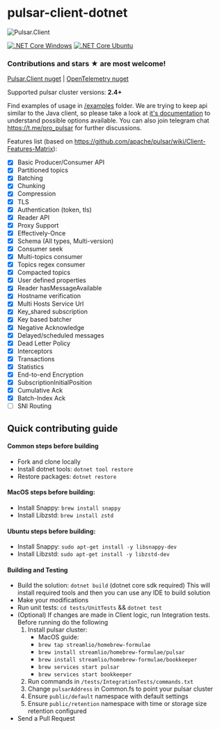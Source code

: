 # pulsar-client-dotnet
![Pulsar.Client](https://github.com/fsharplang-ru/pulsar-client-dotnet/raw/develop/images/pulsar-client-dotnet.png)

[![.NET Core Windows](https://github.com/fsharplang-ru/pulsar-client-dotnet/workflows/.NET%20Core%20Windows/badge.svg)](https://github.com/fsharplang-ru/pulsar-client-dotnet/actions?query=workflow%3A%22.NET+Core+Windows%22)
[![.NET Core Ubuntu](https://github.com/fsharplang-ru/pulsar-client-dotnet/workflows/.NET%20Core%20Ubuntu/badge.svg)](https://github.com/fsharplang-ru/pulsar-client-dotnet/actions?query=workflow%3A%22.NET+Core+Ubuntu%22)

### Contributions and stars ★ are most welcome!

[Pulsar.Client nuget](https://www.nuget.org/packages/Pulsar.Client) |
[OpenTelemetry nuget](https://www.nuget.org/packages/Pulsar.Client.Otel/)

Supported pulsar cluster versions: **2.4+**

Find examples of usage in [/examples](https://github.com/fsharplang-ru/pulsar-client-dotnet/tree/develop/examples) folder. We are trying to keep api similar to the Java client, so please take a look at [it's documentation](https://pulsar.apache.org/docs/en/client-libraries-java/#connection-urls) to understand possible options available. You can also join telegram chat https://t.me/pro_pulsar for further discussions.

Features list (based on https://github.com/apache/pulsar/wiki/Client-Features-Matrix):

- [X] Basic Producer/Consumer API
- [X] Partitioned topics
- [X] Batching
- [X] Chunking
- [X] Compression
- [X] TLS
- [X] Authentication (token, tls)
- [X] Reader API
- [X] Proxy Support
- [X] Effectively-Once
- [X] Schema (All types, Multi-version)
- [X] Consumer seek
- [X] Multi-topics consumer
- [X] Topics regex consumer
- [X] Compacted topics
- [X] User defined properties
- [X] Reader hasMessageAvailable
- [X] Hostname verification
- [X] Multi Hosts Service Url
- [X] Key_shared subscription
- [X] Key based batcher
- [X] Negative Acknowledge
- [X] Delayed/scheduled messages	
- [X] Dead Letter Policy
- [X] Interceptors
- [X] Transactions
- [X] Statistics
- [X] End-to-end Encryption
- [X] SubscriptionInitialPosition
- [X] Cumulative Ack
- [X] Batch-Index Ack
- [ ] SNI Routing

## Quick contributing guide

#### Common steps before building

 - Fork and clone locally
 - Install dotnet tools: `dotnet tool restore`
 - Restore packages: `dotnet restore`
 
#### MacOS steps before building:

 - Install Snappy: `brew install snappy`
 - Install Libzstd: `brew install zstd`
 
#### Ubuntu steps before building:
 
 - Install Snappy: `sudo apt-get install -y libsnappy-dev`
 - Install Libzstd: `sudo apt-get install -y libzstd-dev`
 
#### Building and Testing

 - Build the solution: `dotnet build` (dotnet core sdk required) This will install required tools and then you can use any IDE to build solution
 - Make your modifications
 - Run unit tests: `cd tests/UnitTests` && `dotnet test` 
 - (Optional) If changes are made in Client logic, run Integration tests. Before running do the following
    1. Install pulsar cluster:
        * MacOS guide:
        * `brew tap streamlio/homebrew-formulae`
        * `brew install streamlio/homebrew-formulae/pulsar`
        * `brew install streamlio/homebrew-formulae/bookkeeper`
        * `brew services start pulsar`
        * `brew services start bookkeeper`
    1. Run commands in `/tests/IntegrationTests/commands.txt`
    1. Change `pulsarAddress` in Common.fs to point your pulsar cluster
    1. Ensure `public/default` namespace with default settings
    1. Ensure `public/retention` namespace with time or storage size retention configured
 - Send a Pull Request

